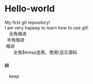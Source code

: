 # Hello-world
My first git repository!  
I am very happay to learn how to use git!  
&emsp;全角缩进  
&ensp;半角缩进  
&nbsp;缩进  
&emsp;&emsp;全角\$emsp连用，使用\\显示源码

### lll
&emsp;keep
